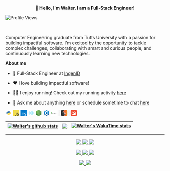<p align="center"><strong>👋 Hello, I'm Walter. I am a Full-Stack Engineer!</strong></p>

![Profile Views](https://komarev.com/ghpvc/?username=Walter254)

<br />

Computer Engineering graduate from Tufts University with a passion for building impactful software. I'm excited by the opportunity to tackle complex challenges, collaborating with smart and curious people, and continuously learning new technologies.

**About me**

- 💼 Full-Stack Engineer at [IngenID](https://www.ingenid.com/)

- ❤️ I love building impactful software!

- 🏃‍♂️ I enjoy running! Check out my running activity [here](https://walter254.github.io/myCv/)

- 💬 Ask me about anything [here](https://walter254.github.io/myCv/) or schedule sometime to chat [here](https://calendly.com/wagudewalter2/30min)

<code><img height="20" alt="python" src="https://raw.githubusercontent.com/github/explore/80688e429a7d4ef2fca1e82350fe8e3517d3494d/topics/python/python.png"></code>
<code><img height="20" alt="javascript" src="https://raw.githubusercontent.com/github/explore/80688e429a7d4ef2fca1e82350fe8e3517d3494d/topics/javascript/javascript.png"></code>
<code><img height="20" alt="typescript" src="https://raw.githubusercontent.com/github/explore/80688e429a7d4ef2fca1e82350fe8e3517d3494d/topics/typescript/typescript.png"></code>
<code><img height="20" alt="react" src="https://raw.githubusercontent.com/github/explore/80688e429a7d4ef2fca1e82350fe8e3517d3494d/topics/react/react.png"></code>
<code><img height="20" alt="nodejs" src="https://raw.githubusercontent.com/github/explore/80688e429a7d4ef2fca1e82350fe8e3517d3494d/topics/nodejs/nodejs.png"></code>
<code><img height="20" alt="c++" src="/images/cpp_img.png"></code>
<code><img height="20" alt="mongodb" src="https://raw.githubusercontent.com/github/explore/80688e429a7d4ef2fca1e82350fe8e3517d3494d/topics/mongodb/mongodb.png"></code>
<code><img height="20" alt="burpsuite" src="/images/burb_suite_img.png"></code>
<code><img height="20" alt="swift" src="https://raw.githubusercontent.com/github/explore/80688e429a7d4ef2fca1e82350fe8e3517d3494d/topics/swift/swift.png"></code>

| <a href="https://github-readme-stats.vercel.app/api?username=Walter254&show_icons=true&rank_icon=github&include_all_commits=true&theme=tokyonight&bg_color=00000000&hide_border=true&hide=stars,contribs&show=reviews,prs_merged_percentage" target="_self"><img align="center" src="https://github-readme-stats.vercel.app/api?username=Walter254&show_icons=true&rank_icon=github&include_all_commits=true&theme=tokyonight&bg_color=00000000&hide_border=true&hide=stars,contribs&show=reviews,prs_merged_percentage" alt="Walter's github stats" /></a> | <a href="https://github-readme-stats.vercel.app/api/top-langs/?username=Walter254&layout=donut&theme=tokyonight&bg_color=00000000&hide_border=true" target="_self"><img align="center" src="https://github-readme-stats.vercel.app/api/top-langs/?username=Walter254&layout=donut&theme=tokyonight&bg_color=00000000&hide_border=true" /></a> | [![Walter's WakaTime stats](https://github-readme-stats.vercel.app/api/wakatime?username=Walter254&layout=compact)](https://github-readme-stats.vercel.app/api/wakatime?username=Walter254&layout=compact) |
| ------------- | ------------- | ------------- |

-----
<p align="center">
  <a href="https://github.com/Walter254">
    <img src="https://img.shields.io/badge/github-@walter-211F1F?logo=github&logoColor=white&style=flat-square" />
  </a>
  <a href="https://www.linkedin.com/in/towei">
    <img src="https://img.shields.io/badge/linkedin-Wei_He-0072B1?logo=linkedin&style=flat-square" />
  </a>
  <a href="https://keybase.io/towei">
    <img src="https://img.shields.io/badge/keybase-towei_849A5C7C-4066E2?logo=keybase&logoColor=white&style=flat-square" />
  </a>
</p>
<p align="center">
  <a href="https://x.com/weicodes">
    <img src="https://img.shields.io/badge/@weicodes-000000?logo=x&logoColor=white&style=flat-square" />
  </a>
  <a id="cal-booking-link" data-cal-link="wei/meet" href="https://wei.sh/?booking">
    <img src="https://img.shields.io/badge/Meet_with_me-1a73e8?logo=googlecalendar&logoColor=white&style=flat-square" />
  </a>
  <a class="drift-open-chat" href="https://wei.sh/?chat">
    <img src="https://img.shields.io/badge/Chat_now-46955c?logo=googlemessages&logoColor=white&style=flat-square" />
  </a>
</p>
<p align="center">
  <a href="https://wei.sh">
    <img src="https://img.shields.io/badge/website-wei.sh-1BC?logo=react&logoColor=white&style=flat-square" />
  </a>
  <a href="https://github.com/wei">
    <img src="https://enkahcw3aqjzlyp.m.pipedream.net/?key=gh-wei&label=visitors&color=grey&style=flat" />
  </a>
</p>



